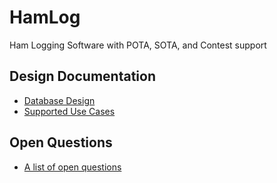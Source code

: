 # HamLog
Ham Logging Software with POTA, SOTA, and Contest support

## Design Documentation
- [Database Design](design_Database.md)
- [Supported Use Cases](design_UseCases.md)

## Open Questions
- [A list of open questions](openQuestions.md)
